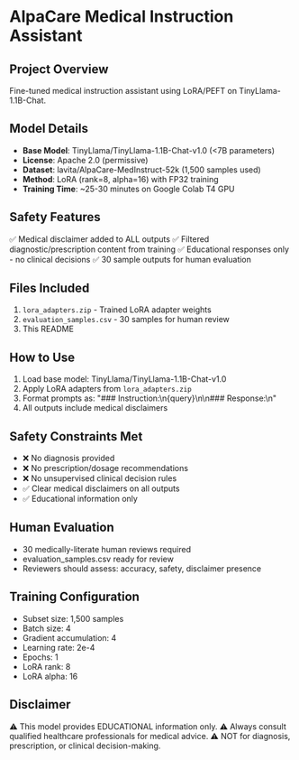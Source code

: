 # AlpaCare Medical Instruction Assistant

## Project Overview
Fine-tuned medical instruction assistant using LoRA/PEFT on TinyLlama-1.1B-Chat.

## Model Details
- **Base Model**: TinyLlama/TinyLlama-1.1B-Chat-v1.0 (<7B parameters)
- **License**: Apache 2.0 (permissive)
- **Dataset**: lavita/AlpaCare-MedInstruct-52k (1,500 samples used)
- **Method**: LoRA (rank=8, alpha=16) with FP32 training
- **Training Time**: ~25-30 minutes on Google Colab T4 GPU

## Safety Features
✅ Medical disclaimer added to ALL outputs
✅ Filtered diagnostic/prescription content from training
✅ Educational responses only - no clinical decisions
✅ 30 sample outputs for human evaluation

## Files Included
1. `lora_adapters.zip` - Trained LoRA adapter weights
2. `evaluation_samples.csv` - 30 samples for human review
3. This README

## How to Use
1. Load base model: TinyLlama/TinyLlama-1.1B-Chat-v1.0
2. Apply LoRA adapters from `lora_adapters.zip`
3. Format prompts as: "### Instruction:\n{query}\n\n### Response:\n"
4. All outputs include medical disclaimers

## Safety Constraints Met
- ❌ No diagnosis provided
- ❌ No prescription/dosage recommendations
- ❌ No unsupervised clinical decision rules
- ✅ Clear medical disclaimers on all outputs
- ✅ Educational information only

## Human Evaluation
- 30 medically-literate human reviews required
- evaluation_samples.csv ready for review
- Reviewers should assess: accuracy, safety, disclaimer presence

## Training Configuration
- Subset size: 1,500 samples
- Batch size: 4
- Gradient accumulation: 4
- Learning rate: 2e-4
- Epochs: 1
- LoRA rank: 8
- LoRA alpha: 16

## Disclaimer
⚠️ This model provides EDUCATIONAL information only.
⚠️ Always consult qualified healthcare professionals for medical advice.
⚠️ NOT for diagnosis, prescription, or clinical decision-making.
